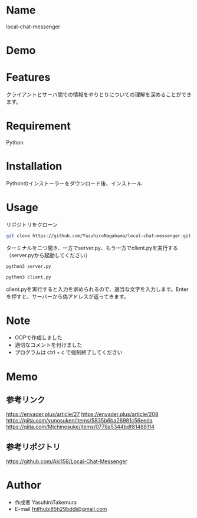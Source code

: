 # Name
local-chat-messenger

# Demo

# Features
クライアントとサーバ間での情報をやりとりについての理解を深めることができます。

# Requirement
Python

# Installation
Pythonのインストーラーをダウンロード後、インストール

# Usage

リポジトリをクローン
```bash
git clone https://github.com/YasuhiroNagahama/local-chat-messenger.git
```

ターミナルを二つ開き、一方でserver.py、もう一方でclient.pyを実行する（server.pyから起動してください）
```tirminal:server.py
python3 server.py
```
```tirminal:client.py
python3 client.py
```

client.pyを実行すると入力を求められるので、適当な文字を入力します。Enterを押すと、サーバーから偽アドレスが返ってきます。

# Note

- OOPで作成しました
- 適切なコメントを付けました
- プログラムは ctrl + c で強制終了してください

# Memo

## 参考リンク
https://envader.plus/article/27
https://envader.plus/article/208
https://qiita.com/yunosuken/items/5835b6ba26981c56eeda
https://qiita.com/Michinosuke/items/0778a5344bdf81488114

## 参考リポジトリ
https://github.com/Aki158/Local-Chat-Messenger

# Author

* 作成者
YasuhiroTakemura
* E-mail
fnifhubi85h29bddi@gmail.com
